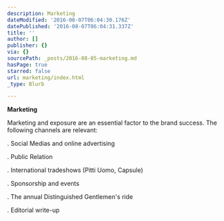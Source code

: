 ```yaml
---
description: Marketing
dateModified: '2016-08-07T06:04:30.176Z'
datePublished: '2016-08-07T06:04:31.337Z'
title: ''
author: []
publisher: {}
via: {}
sourcePath: _posts/2016-08-05-marketing.md
hasPage: true
starred: false
url: marketing/index.html
_type: Blurb

---
```

**Marketing**

Marketing and exposure are an essential factor to the brand success. The following channels are relevant:

. Social Medias and online advertising

. Public Relation

. International tradeshows (Pitti Uomo, Capsule)

. Sponsorship and events

. The annual Distinguished Gentlemen's ride

. Editorial write-up